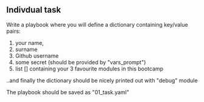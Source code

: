 ## Indivdual task

Write a playbook where you will
define a dictionary containing key/value pairs: 
1. your name,
2. surname
3. Github username
4. some secret (should be provided by "vars_prompt")
5. list [] containing your 3 favourite modules in this bootcamp  

..and finally the dictionary should be nicely printed out with "debug" module

The playbook should be saved as "01_task.yaml"
